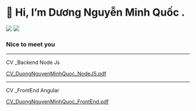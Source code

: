 <h1>👋 Hi, I’m Dương Nguyễn Minh Quốc .</h1>
<img src="https://user-images.githubusercontent.com/51302285/148805818-84de7335-6d3f-4f98-a046-9c1dc978deec.png">
<img src="https://user-images.githubusercontent.com/51302285/148805499-55f9373e-6749-44f5-bc0f-31d02933cef1.png"><br>




<h3>Nice to meet you </h3>


<!---
quocminh13042000/quocminh13042000 is a ✨ special ✨ repository because its `README.md` (this file) appears on your GitHub profile.
You can click the Preview link to take a look at your changes.
--->

<hr>
CV _Backend Node Js

[CV_DuongNguyenMinhQuoc_NodeJS.pdf](https://github.com/quocminh13042000/quocminh13042000/files/7840371/CV_DuongNguyenMinhQuoc_NodeJS.pdf)

<hr>
CV _FrontEnd Angular

[CV_DuongNguyenMinhQuoc_FrontEnd.pdf](https://github.com/quocminh13042000/quocminh13042000/files/7840376/CV_DuongNguyenMinhQuoc_FrontEnd.pdf)

